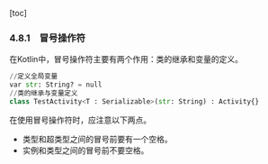 [toc]

### 4.8.1　冒号操作符　

在Kotlin中，冒号操作符主要有两个作用：类的继承和变量的定义。

```python
//定义全局变量
var str: String? = null
//类的继承与变量定义
class TestActivity<T : Serializable>(str: String) : Activity{}
```

在使用冒号操作符时，应注意以下两点。

+ 类型和超类型之间的冒号前要有一个空格。
+ 实例和类型之间的冒号前不要空格。


